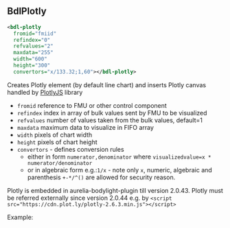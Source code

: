 ## BdlPlotly

```xml
<bdl-plotly
  fromid="fmiid"
  refindex="0"
  refvalues="2"
  maxdata="255"
  width="600"
  height="300"
  convertors="x/133.32;1,60"></bdl-plotly>
```
Creates Plotly element (by default line chart) and inserts Plotly canvas handled by [PlotlyJS](https://plotly.com/javascript/) library
  * `fromid` reference to FMU or other control component
  * `refindex` index in array of bulk values sent by FMU to be visualized
  * `refvalues` number of values taken from the bulk values, default=1
  * `maxdata` maximum data to visualize in FIFO array
  * `width` pixels of chart width
  * `height` pixels of chart height
  * `convertors` - defines conversion rules 
    * either in form `numerator,denominator` where `visualizedvalue=x * numerator/denominator`
    * or in algebraic form e.g.:`1/x` - note only `x`, numeric, algebraic and parenthesis `+-*/^()` are allowed for security reason.

Plotly is embedded in aurelia-bodylight-plugin till version 2.0.43. Plotly must be referred externally since version 2.0.44 e.g. by `<script src="https://cdn.plot.ly/plotly-2.6.3.min.js"></script>`

Example:
<bdl-plotly
  fromid="fmiid"
  refindex="0"
  refvalues="2"
  maxdata="255"
  width="600"
  height="300"
  convertors="x/133.32;1,60"></bdl-plotly>
